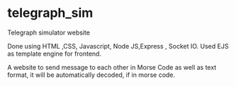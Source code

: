 # telegraph_sim
Telegraph simulator website

Done using HTML ,CSS, Javascript, Node JS,Express , Socket IO.
Used EJS as template engine for frontend.

A website to send message to each other in Morse Code as well as text format, it will be automatically decoded, if in morse code.
